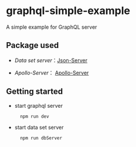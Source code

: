 # graphql-simple-example
A simple example for GraphQL server

## Package used

- *Data set server*：<a href="https://www.npmjs.com/package/json-server">Json-Server</a>

- *Apollo-Server*： <a href="https://www.apollographql.com/">Apollo-Server</a>

## Getting started

- start graphql server

        npm run dev

- start data set server

        npm run dbServer

